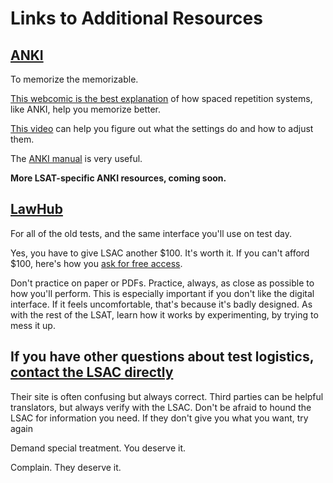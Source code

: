 # Links to Additional Resources

## [ANKI][1]

To memorize the memorizable.

[This webcomic is the best explanation][2] of how spaced repetition systems, like ANKI, help you memorize better.

[This video][3] can help you figure out what the settings do and how to adjust them.

The [ANKI manual][4] is very useful.

**More LSAT-specific ANKI resources, coming soon.**

## [LawHub][4]

For all of the old tests, and the same interface you'll use on test day.

Yes, you have to give LSAC another $100. It's worth it. If you can't afford $100, here's how you [ask for free access][5].

Don't practice on paper or PDFs. Practice, always, as close as possible to how you'll perform. This is especially important if you don't like the digital interface. If it feels uncomfortable, that's because it's badly designed. As with the rest of the LSAT, learn how it works by experimenting, by trying to mess it up.

## If you have other questions about test logistics, [contact the LSAC directly][6]

Their site is often confusing but always correct. Third parties can be helpful translators, but always verify with the LSAC. Don't be afraid to hound the LSAC for information you need. If they don't give you what you want, try again

Demand special treatment. You deserve it.

Complain. They deserve it.

[1]: https://apps.ankiweb.net/
[2]: https://ncase.me/remember/
[3]: https://www.youtube.com/watch?v=uLfczzq9z_8
[4]: https://docs.ankiweb.net/getting-started.html
[5]: https://www.lsac.org/lsat/lsat-dates-deadlines-score-release-dates/lsat-cas-fees/fee-waivers-lsat-credential-assembly
[6]: https://www.lsac.org/

